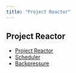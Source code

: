```yaml
---
title: "Project Reactor"
---
```


## Project Reactor
- [Project Reactor](ProjectReactor/ProjectReactor.md)
- [Scheduler](Scheduler/Scheduler.md)
- [Backpressure](Backpressure/Backpressure.md)